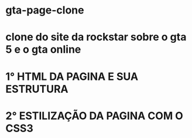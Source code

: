 # gta-page-clone
 # clone do site da rockstar sobre o gta 5 e o gta online
# 1° HTML DA PAGINA E SUA ESTRUTURA 
# 2° ESTILIZAÇÃO DA PAGINA COM O CSS3
#